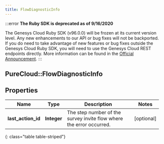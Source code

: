 ```yaml
---
title: FlowDiagnosticInfo
---
```


:::error
**The Ruby SDK is deprecated as of 9/16/2020**

The Genesys Cloud Ruby SDK (v96.0.0) will be frozen at its current version level. Any new enhancements to our API or bug fixes will not be backported. If you do need to take advantage of new features or bug fixes outside the Genesys Cloud Ruby SDK, you will need to use the Genesys Cloud REST endpoints directly. More information can be found in the [Official Announcement](https://developer.mypurecloud.com/forum/t/announcement-genesys-cloud-ruby-sdk-end-of-life/8850).
:::


## PureCloud::FlowDiagnosticInfo

## Properties

|Name | Type | Description | Notes|
|------------ | ------------- | ------------- | -------------|
| **last_action_id** | **Integer** | The step number of the survey invite flow where the error occurred. | [optional] |
{: class="table table-striped"}


